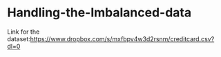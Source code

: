 # Handling-the-Imbalanced-data

Link for the dataset:https://www.dropbox.com/s/mxfbpv4w3d2rsnm/creditcard.csv?dl=0
